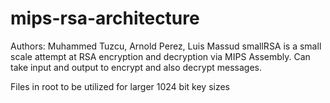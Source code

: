 # mips-rsa-architecture
Authors: Muhammed Tuzcu, Arnold Perez, Luis Massud
smallRSA is a small scale attempt at RSA encryption and decryption via MIPS Assembly. Can take input and output to encrypt and also decrypt messages.

Files in root to be utilized for larger 1024 bit key sizes
